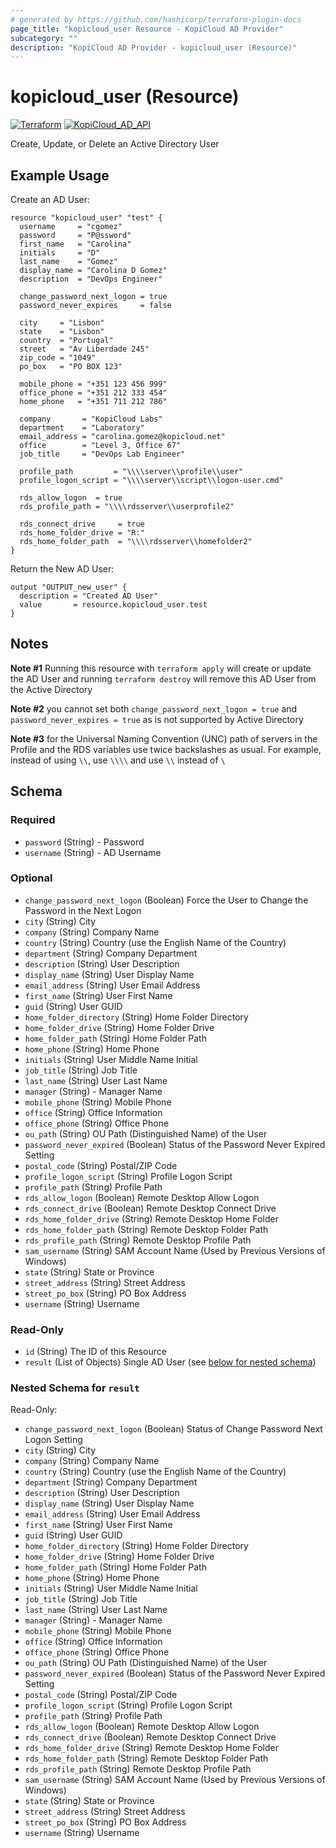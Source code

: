 ```yaml
---
# generated by https://github.com/hashicorp/terraform-plugin-docs
page_title: "kopicloud_user Resource - KopiCloud AD Provider"
subcategory: ""
description: "KopiCloud AD Provider - kopicloud_user (Resource)"
---
```


# kopicloud_user (Resource)
[![Terraform](https://img.shields.io/badge/terraform-v1.3+-blue.svg)](https://www.terraform.io/downloads.html) 
[![KopiCloud_AD_API](https://img.shields.io/badge/kopiCloud_ad-v1.0+-blueviolet.svg)](https://www.kopicloud-ad-api.com)

Create, Update, or Delete an Active Directory User

## Example Usage

Create an AD User:
```
resource "kopicloud_user" "test" {
  username     = "cgomez"
  password     = "P@ssword"
  first_name   = "Carolina"
  initials     = "D"
  last_name    = "Gomez"
  display_name = "Carolina D Gomez"
  description  = "DevOps Engineer"

  change_password_next_logon = true
  password_never_expires     = false
  
  city     = "Lisbon"
  state    = "Lisbon"
  country  = "Portugal"
  street   = "Av Liberdade 245"
  zip_code = "1049"
  po_box   = "PO BOX 123"

  mobile_phone = "+351 123 456 999"
  office_phone = "+351 212 333 454"
  home_phone   = "+351 711 212 786"
  
  company       = "KopiCloud Labs"
  department    = "Laboratory"
  email_address = "carolina.gomez@kopicloud.net"
  office        = "Level 3, Office 67"
  job_title     = "DevOps Lab Engineer"
  
  profile_path         = "\\\\server\\profile\\user"
  profile_logon_script = "\\\\server\\script\\logon-user.cmd"
  
  rds_allow_logon  = true
  rds_profile_path = "\\\\rdsserver\\userprofile2"

  rds_connect_drive     = true
  rds_home_folder_drive = "R:"
  rds_home_folder_path  = "\\\\rdsserver\\homefolder2"
}
```

Return the New AD User:
```
output "OUTPUT_new_user" {
  description = "Created AD User"
  value       = resource.kopicloud_user.test
}
```

## Notes

**Note #1** Running this resource with `terraform apply` will create or update the AD User and running `terraform destroy` will remove this AD User from the Active Directory

**Note #2** you cannot set both `change_password_next_logon = true` and `password_never_expires = true` as is not supported by Active Directory

**Note #3** for the Universal Naming Convention (UNC) path of servers in the Profile and the RDS variables use twice backslashes as usual. For example, instead of using `\\`, use `\\\\` and use `\\` instead of `\`

<!-- schema generated by tfplugindocs -->
## Schema

### Required

- `password` (String) - Password
- `username` (String) - AD Username

### Optional

- `change_password_next_logon` (Boolean) Force the User to Change the Password in the Next Logon
- `city` (String) City
- `company` (String) Company Name
- `country` (String) Country (use the English Name of the Country)
- `department` (String) Company Department
- `description` (String) User Description
- `display_name` (String) User Display Name
- `email_address` (String) User Email Address
- `first_name` (String) User First Name
- `guid` (String) User GUID
- `home_folder_directory` (String) Home Folder Directory
- `home_folder_drive` (String) Home Folder Drive
- `home_folder_path` (String) Home Folder Path
- `home_phone` (String) Home Phone
- `initials` (String) User Middle Name Initial
- `job_title` (String) Job Title
- `last_name` (String) User Last Name
- `manager` (String) - Manager Name
- `mobile_phone` (String) Mobile Phone
- `office` (String) Office Information
- `office_phone` (String) Office Phone
- `ou_path` (String) OU Path (Distinguished Name) of the User
- `password_never_expired` (Boolean) Status of the Password Never Expired Setting
- `postal_code` (String) Postal/ZIP Code
- `profile_logon_script` (String) Profile Logon Script
- `profile_path` (String) Profile Path
- `rds_allow_logon` (Boolean) Remote Desktop Allow Logon
- `rds_connect_drive` (Boolean) Remote Desktop Connect Drive
- `rds_home_folder_drive` (String) Remote Desktop Home Folder
- `rds_home_folder_path` (String) Remote Desktop Folder Path
- `rds_profile_path` (String) Remote Desktop Profile Path
- `sam_username` (String) SAM Account Name (Used by Previous Versions of Windows)
- `state` (String) State or Province
- `street_address` (String) Street Address
- `street_po_box` (String) PO Box Address
- `username` (String) Username

### Read-Only

- `id` (String) The ID of this Resource
- `result` (List of Objects) Single AD User (see [below for nested schema](#nestedatt--result))

<a id="nestedatt--result"></a>
### Nested Schema for `result`

Read-Only:

- `change_password_next_logon` (Boolean) Status of Change Password Next Logon Setting
- `city` (String) City
- `company` (String) Company Name
- `country` (String) Country (use the English Name of the Country)
- `department` (String) Company Department
- `description` (String) User Description
- `display_name` (String) User Display Name
- `email_address` (String) User Email Address
- `first_name` (String) User First Name
- `guid` (String) User GUID
- `home_folder_directory` (String) Home Folder Directory
- `home_folder_drive` (String) Home Folder Drive
- `home_folder_path` (String) Home Folder Path
- `home_phone` (String) Home Phone
- `initials` (String) User Middle Name Initial
- `job_title` (String) Job Title
- `last_name` (String) User Last Name
- `manager` (String) - Manager Name
- `mobile_phone` (String) Mobile Phone
- `office` (String) Office Information
- `office_phone` (String) Office Phone
- `ou_path` (String) OU Path (Distinguished Name) of the User
- `password_never_expired` (Boolean) Status of the Password Never Expired Setting
- `postal_code` (String) Postal/ZIP Code
- `profile_logon_script` (String) Profile Logon Script
- `profile_path` (String) Profile Path
- `rds_allow_logon` (Boolean) Remote Desktop Allow Logon
- `rds_connect_drive` (Boolean) Remote Desktop Connect Drive
- `rds_home_folder_drive` (String) Remote Desktop Home Folder
- `rds_home_folder_path` (String) Remote Desktop Folder Path
- `rds_profile_path` (String) Remote Desktop Profile Path
- `sam_username` (String) SAM Account Name (Used by Previous Versions of Windows)
- `state` (String) State or Province
- `street_address` (String) Street Address
- `street_po_box` (String) PO Box Address
- `username` (String) Username
